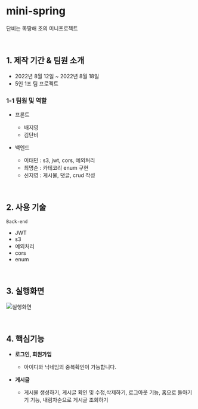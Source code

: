 # mini-spring
단비는 똑땅해 조의 미니프로젝트 

<br>

## 1. 제작 기간 & 팀원 소개
- 2022년 8월 12일 ~ 2022년 8월 18일
- 5인 1조 팀 프로젝트

### 1-1 팀원 및 역할
+ 프론트
  + 배지영
  + 김단비

+ 백엔드
  + 이태민 : s3, jwt, cors, 예외처리
  + 최명순 : 카테코리 enum 구현
  + 신지영 : 게시물, 댓글, crud 작성 

<br>

## 2. 사용 기술
`Back-end`
- JWT
- s3
- 예외처리
- cors
- enum


<br>

## 3. 실행화면
![실행화면](https://user-images.githubusercontent.com/102898794/185365267-b16411be-e100-4984-8a91-a3a6a7b3ba83.png)

<br>

## 4. 핵심기능

+ **로그인, 회원가입**
  - 아이디와 닉네임의 중복확인이 가능합니다.

+ **게시글**
  - 게시물 생성하기, 게시글 확인 및 수정,삭제하기, 로그아웃 기능, 홈으로 돌아기기 기능, 내림차순으로 게시글 조회하기 


<br>



